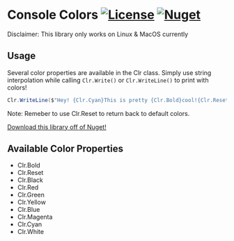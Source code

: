 # Console Colors [![License][License]](LICENSE.md) [![Nuget][Nuget]](https://www.nuget.org/packages/ConsoleColors)

[License]: https://img.shields.io/badge/License-MIT-blue.svg

[Nuget]: https://img.shields.io/badge/Nuget-0.1.2-blue.svg

Disclaimer: This library only works on Linux & MacOS currently

## Usage

Several color properties are available in the Clr class. Simply use string interpolation while calling `Clr.Write()` or `Clr.WriteLine()` to print with colors!

```C#
Clr.WriteLine($"Hey! {Clr.Cyan}This is pretty {Clr.Bold}cool!{Clr.Reset}");
```
Note: Remeber to use Clr.Reset to return back to default colors.

[Download this library off of Nuget!](https://www.nuget.org/packages/ConsoleColors)

## Available Color Properties
* Clr.Bold
* Clr.Reset
* Clr.Black
* Clr.Red
* Clr.Green
* Clr.Yellow
* Clr.Blue
* Clr.Magenta
* Clr.Cyan
* Clr.White
